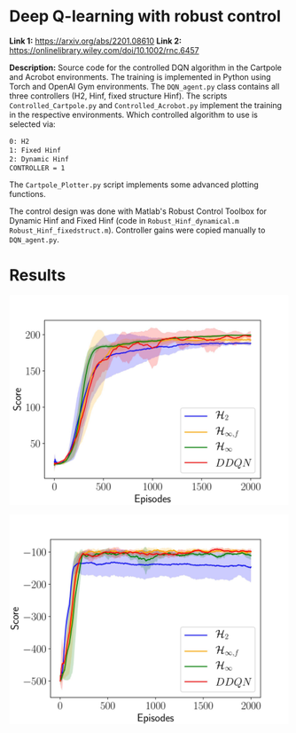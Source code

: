 # Deep Q-learning with robust control

**Link 1:** https://arxiv.org/abs/2201.08610
**Link 2:** https://onlinelibrary.wiley.com/doi/10.1002/rnc.6457

**Description:** Source code for the controlled DQN algorithm in the Cartpole and Acrobot environments. The training is implemented in Python using Torch and OpenAI Gym environments. The `DQN_agent.py` class contains all three controllers (H2, Hinf, fixed structure Hinf). The scripts `Controlled_Cartpole.py` and `Controlled_Acrobot.py` implement the training in the respective environments. Which controlled algorithm to use is selected via: 
```
0: H2
1: Fixed Hinf
2: Dynamic Hinf
CONTROLLER = 1
```
The `Cartpole_Plotter.py` script implements some advanced plotting functions. 

The control design was done with Matlab's Robust Control Toolbox for Dynamic Hinf and Fixed Hinf (code in `Robust_Hinf_dynamical.m` `Robust_Hinf_fixedstruct.m`). Controller gains were copied manually to `DQN_agent.py`. 

# Results

![Cartpole learning](images/Cartpole_learning.jpg)

![Acrobot learning](images/Acrobot_learning.jpg)

